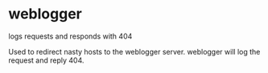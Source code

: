 # weblogger
logs requests and responds with 404

Used to redirect nasty hosts to the weblogger server.
weblogger will log the request and reply 404.
